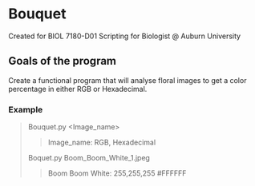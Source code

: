 # Bouquet
Created for BIOL 7180-D01 Scripting for Biologist @ Auburn University

## Goals of the program
Create a functional program that will analyse floral images to get a color percentage in either RGB or Hexadecimal.

### Example
> Bouquet.py <insert path to image><Image_name>
>> Image_name: RGB, Hexadecimal
>
> Boquet.py Boom_Boom_White_1.jpeg
>> Boom Boom White: 255,255,255 #FFFFFF
